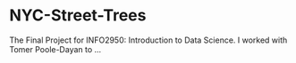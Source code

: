 # NYC-Street-Trees
The Final Project for INFO2950: Introduction to Data Science. I worked with Tomer Poole-Dayan to ...

